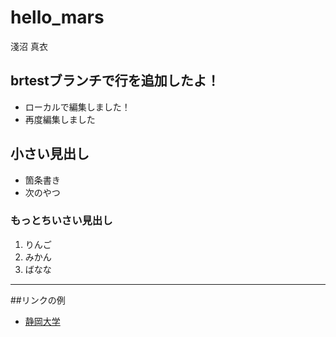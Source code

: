 # hello_mars

淺沼 真衣
## brtestブランチで行を追加したよ！

- ローカルで編集しました！
- 再度編集しました

## 小さい見出し

- 箇条書き
- 次のやつ

### もっとちいさい見出し 
1. りんご
2. みかん
3. ばなな

----------

##リンクの例
- [静岡大学](https://www.shizuoka.ac.jp)
